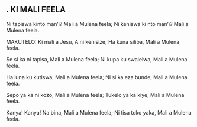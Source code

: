 ## . KI MALI FEELA

Ni tapiswa kinto man’i? Mali a Mulena feela;
Ni keniswa ki nto man’i? Mali a Mulena feela.

MAKUTELO:
Ki mali a Jesu, A ni kenisize;
Ha kuna siliba, Mali a Mulena feela.


Se si ka ni tapisa, Mali a Mulena feela;
Ni kupa ku swalelwa, Mali a Mulena feela.


Ha luna ku kutiswa, Mali a Mulena feela;
Ni si ka eza bunde, Mali a Mulena feela.


Sepo ya ka ni kozo, Mali a Mulena feela;
Tukelo ya ka kiye, Mali a Mulena feela.


Kanya! Kanya! Na bina, Mali a Mulena feela;
Ni tisa toko yaka, Mali a Mulena feela.



